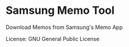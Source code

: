 Samsung Memo Tool
===============

Download Memos from Samsung's Memo App

License: GNU General Public License